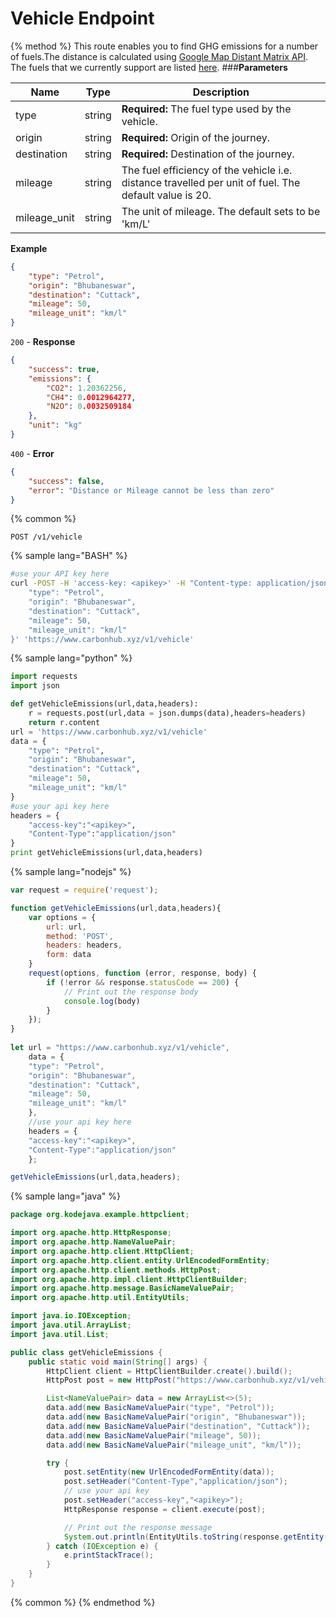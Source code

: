 # Vehicle Endpoint

{% method %}
This route enables you to find GHG emissions for a number of fuels.The distance is calculated using [Google Map Distant Matrix API](https://developers.google.com/maps/documentation/javascript/distancematrix). The fuels that we currently support are listed [here](https://gitlab.com/aossie/CarbonFootprint/blob/master/Source/Core/core/resources/fuels.json). 
###**Parameters**

| Name        | Type           | Description  |
| ------------- |-------------| -----|
| type | string | **Required:** The fuel type used by the vehicle.|
| origin    | string | **Required:** Origin of the journey. |
| destination   | string | **Required:** Destination of the journey. |
| mileage    | string | The fuel efficiency of the vehicle i.e. distance travelled per unit of fuel. The default value is 20. |
| mileage_unit     | string | The unit of mileage. The default sets to be 'km/L' |

**Example**
```JSON
{
    "type": "Petrol",
    "origin": "Bhubaneswar",
    "destination": "Cuttack",
    "mileage": 50,
    "mileage_unit": "km/l"
}
```
`200` - **Response**
```JSON
{
    "success": true,
    "emissions": {
        "CO2": 1.20362256,
        "CH4": 0.0012964277,
        "N2O": 0.0032509184
    },
    "unit": "kg"
}
```
`400` - **Error** 
```JSON
{
    "success": false,
    "error": "Distance or Mileage cannot be less than zero"
}
```
{% common %}
```
POST /v1/vehicle
```
{% sample lang="BASH" %}
```Bash
#use your API key here
curl -POST -H 'access-key: <apikey>' -H "Content-type: application/json" -d '{
    "type": "Petrol",
    "origin": "Bhubaneswar",
    "destination": "Cuttack",
    "mileage": 50,
    "mileage_unit": "km/l"
}' 'https://www.carbonhub.xyz/v1/vehicle'
```
{% sample lang="python" %}
```Python
import requests
import json

def getVehicleEmissions(url,data,headers):
    r = requests.post(url,data = json.dumps(data),headers=headers)
    return r.content
url = 'https://www.carbonhub.xyz/v1/vehicle'
data = {
    "type": "Petrol",
    "origin": "Bhubaneswar",
    "destination": "Cuttack",
    "mileage": 50,
    "mileage_unit": "km/l"
}
#use your api key here
headers = {
    "access-key":"<apikey>",
    "Content-Type":"application/json"
}
print getVehicleEmissions(url,data,headers)
```

{% sample lang="nodejs" %}
```javascript
var request = require('request');

function getVehicleEmissions(url,data,headers){
    var options = {
        url: url,
        method: 'POST',
        headers: headers,
        form: data
    }
    request(options, function (error, response, body) {
        if (!error && response.statusCode == 200) {
            // Print out the response body
            console.log(body)
        }
    });
}
    
let url = "https://www.carbonhub.xyz/v1/vehicle",
    data = {
    "type": "Petrol",
    "origin": "Bhubaneswar",
    "destination": "Cuttack",
    "mileage": 50,
    "mileage_unit": "km/l"
    },
    //use your api key here
    headers = {
    "access-key":"<apikey>",
    "Content-Type":"application/json"
    };

getVehicleEmissions(url,data,headers); 
```

{% sample lang="java" %}
```Java
package org.kodejava.example.httpclient;

import org.apache.http.HttpResponse;
import org.apache.http.NameValuePair;
import org.apache.http.client.HttpClient;
import org.apache.http.client.entity.UrlEncodedFormEntity;
import org.apache.http.client.methods.HttpPost;
import org.apache.http.impl.client.HttpClientBuilder;
import org.apache.http.message.BasicNameValuePair;
import org.apache.http.util.EntityUtils;

import java.io.IOException;
import java.util.ArrayList;
import java.util.List;

public class getVehicleEmissions {
    public static void main(String[] args) {
        HttpClient client = HttpClientBuilder.create().build();
        HttpPost post = new HttpPost("https://www.carbonhub.xyz/v1/vehicle");

        List<NameValuePair> data = new ArrayList<>(5); 
        data.add(new BasicNameValuePair("type", "Petrol"));
        data.add(new BasicNameValuePair("origin", "Bhubaneswar"));
        data.add(new BasicNameValuePair("destination", "Cuttack"));
        data.add(new BasicNameValuePair("mileage", 50));
        data.add(new BasicNameValuePair("mileage_unit", "km/l"));

        try {
            post.setEntity(new UrlEncodedFormEntity(data));
            post.setHeader("Content-Type","application/json");
            // use your api key
            post.setHeader("access-key","<apikey>");
            HttpResponse response = client.execute(post);

            // Print out the response message
            System.out.println(EntityUtils.toString(response.getEntity()));
        } catch (IOException e) {
            e.printStackTrace();
        }
    }
}
```

{% common %}
{% endmethod %}
